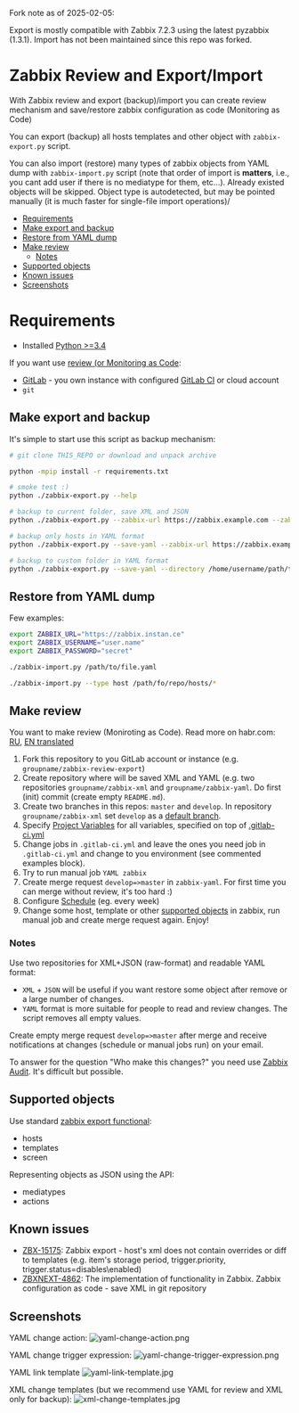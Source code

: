 Fork note as of 2025-02-05:

Export is mostly compatible with Zabbix 7.2.3 using the latest pyzabbix (1.3.1). Import has not been maintained since this repo was forked.

# Zabbix Review and Export/Import
With Zabbix review and export (backup)/import you can create review mechanism and save/restore zabbix configuration as code (Monitoring as Code)

You can export (backup) all hosts templates and other object with `zabbix-export.py` script.

You can also import (restore) many types of zabbix objects from YAML dump with `zabbix-import.py` script (note that order of import is
**matters**, i.e., you cant add user if there is no mediatype for them, etc...). Already existed objects will be skipped. Object type is
autodetected, but may be pointed manually (it is much faster for single-file import operations)/

- [Requirements](#requirements)
- [Make export and backup](#make-export-and-backup)
- [Restore from YAML dump](#restore-from-yaml-dump)
- [Make review](#make-review)
  - [Notes](#notes)
- [Supported objects](#supported-objects)
- [Known issues](#known-issues)
- [Screenshots](#screenshots)

# Requirements
- Installed [Python >=3.4](https://www.python.org/downloads/)


If you want use [review (or Monitoring as Code](#make-review):
- [GitLab](https://gitlab.com/) - you own instance with configured [GitLab CI](https://docs.gitlab.com/ee/ci/) or cloud account
- `git`


## Make export and backup
It's simple to start use this script as backup mechanism:
```bash
# git clone THIS_REPO or download and unpack archive

python -mpip install -r requirements.txt

# smoke test :)
python ./zabbix-export.py --help

# backup to current folder, save XML and JSON
python ./zabbix-export.py --zabbix-url https://zabbix.example.com --zabbix-username user --zabbix-password password

# backup only hosts in YAML format
python ./zabbix-export.py --save-yaml --zabbix-url https://zabbix.example.com --zabbix-username user --zabbix-password password --only hosts

# backup to custom folder in YAML format
python ./zabbix-export.py --save-yaml --directory /home/username/path/to/zabbix-yaml --zabbix-url https://zabbix.example.com --zabbix-username user --zabbix-password password
```
## Restore from YAML dump
Few examples:
```bash
export ZABBIX_URL="https://zabbix.instan.ce"
export ZABBIX_USERNAME="user.name"
export ZABBIX_PASSWORD="secret"

./zabbix-import.py /path/to/file.yaml

./zabbix-import.py --type host /path/fo/repo/hosts/*
```
## Make review
You want to make review (Moniroting as Code). Read more on habr.com: [RU](#), [EN translated](#)
1. Fork this repository to you GitLab account or instance (e.g. `groupname/zabbix-review-export`)
2. Create repository where will be saved XML and YAML (e.g. two repositories `groupname/zabbix-xml` and `groupname/zabbix-yaml`. Do first (init) commit (create empty `README.md`).
3. Create two branches in this repos: `master` and `develop`. In repository `groupname/zabbix-xml` set `develop` as a [default branch](https://docs.gitlab.com/ee/user/project/repository/branches/#default-branch).
4. Specify [Project Variables](https://docs.gitlab.com/ee/ci/variables/#variables) for all variables, specified on top of [.gitlab-ci.yml](./.gitlab-ci.yml)
5. Change jobs in `.gitlab-ci.yml` and leave the ones you need job in `.gitlab-ci.yml` and change to you environment (see commented examples block).
6. Try to run manual job `YAML zabbix`
7. Create merge request `develop=>master` in `zabbix-yaml`. For first time you can merge without review, it's too hard :)
8. Configure [Schedule](https://docs.gitlab.com/ee/user/project/pipelines/schedules.html) (eg. every week)
9. Change some host, template or other [supported objects](#supported-objects) in zabbix, run manual job and create merge request again. Enjoy!

### Notes
Use two repositories for XML+JSON (raw-format) and readable YAML format:
- `XML` + `JSON` will be useful if you want restore some object after remove or a large number of changes.
- `YAML` format is more suitable for people to read and review changes. The script removes all empty values.

Create empty merge request `develop=>master` after merge and receive notifications at changes (schedule or manual jobs run) on your email.

To answer for the question "Who make this changes?" you need use [Zabbix Audit](https://www.zabbix.com/documentation/4.0/manual/web_interface/frontend_sections/reports/audit). It's difficult but possible.

## Supported objects
Use standard [zabbix export functional](https://www.zabbix.com/documentation/4.0/manual/api/reference/configuration/export):
- hosts
- templates
- screen

Representing objects as JSON using the API:
- mediatypes
- actions

## Known issues
- [ZBX-15175](https://support.zabbix.com/browse/ZBX-15175): Zabbix export - host's xml does not contain overrides or diff to templates (e.g. item's storage period, trigger.priority, trigger.status=disables\enabled)
- [ZBXNEXT-4862](https://support.zabbix.com/browse/ZBXNEXT-4862): The implementation of functionality in Zabbix. Zabbix configuration as code - save XML in git repository


## Screenshots
YAML change action:
![yaml-change-action.png](./docs/yaml-change-action.png)

YAML change trigger expression:
![yaml-change-trigger-expression.png](./docs/yaml-change-trigger-expression.png)

YAML link template
![yaml-link-template.jpg](./docs/yaml-link-template.jpg)

XML change templates (but we recommend use YAML for review and XML only for backup):
![xml-change-templates.jpg](./docs/xml-change-templates.jpg)
